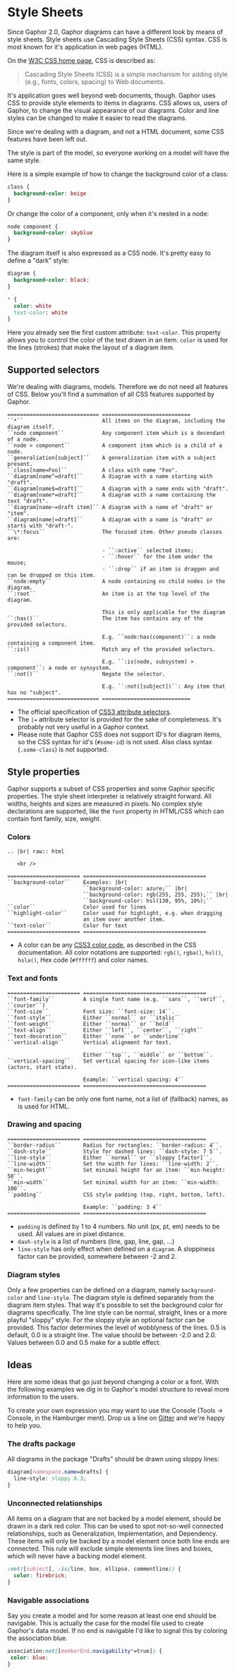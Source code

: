 # Style Sheets

Since Gaphor 2.0, Gaphor diagrams can have a different look by means of style sheets.
Style sheets use Cascading Style Sheets (CSS) syntax.
CSS is most known for it's application in web pages (HTML).

On the [W3C CSS home page](https://www.w3.org/Style/CSS/Overview.en.html), CSS is described as:

> Cascading Style Sheets (CSS) is a simple mechanism for adding style (e.g., fonts, colors, spacing) to Web documents.

It's application goes well beyond web documents, though.
Gaphor uses CSS to provide style elements to items in diagrams.
CSS allows us, users of Gaphor, to change the visual appearance of our diagrams.
Color and line styles can be changed to make it easier to read the diagrams.

Since we're dealing with a diagram, and not a HTML document, some CSS features have been left out.

The style is part of the model, so everyone working on a model will have the
same style.

Here is a simple example of how to change the background color of a class:

``` css
class {
  background-color: beige
}
```

Or change the color of a component, only when it's nested in a node:

``` css
node component {
  background-color: skyblue
}
```

The diagram itself is also expressed as a CSS node.
It's pretty easy to define a "dark" style:

``` css
diagram {
  background-color: black;
}

* {
  color: white
  text-color: white
}
```

Here you already see the first custom attribute: `text-color`.
This property allows you to control the color of the text drawn in an item.
`color` is used for the lines (strokes) that make the layout of a diagram item.

## Supported selectors

We're dealing with diagrams, models.
Therefore we do not need all features of CSS.
Below you'll find a summation of all CSS features supported by Gaphor.

```eval_rst
============================= ============================
``*``                         All items on the diagram, including the diagram itself.
``node component``            Any component item which is a decendant of a node.
``node > component``          A component item which is a child of a node.
``generaliation[subject]``    A generalization item with a subject present.
``class[name=Foo]``           A class with name "Foo".
``diagram[name^=draft]``      A diagram with a name starting with "draft".
``diagram[name$=draft]``      A diagram with a name ends with "draft".
``diagram[name*=draft]``      A diagram with a name containing the text "draft".
``diagram[name~=draft item]`` A diagram with a name of "draft" or "item".
``diagram[name|=draft]``      A diagram with a name is "draft" or starts with "draft-".
``\*:focus``                  The focused item. Other pseudo classes are:

                              - ``:active`` selected items;
                              - ``:hover`` for the item under the mouse;
                              - ``:drop`` if an item is draggen and can be dropped on this item.
``node:empty``                A node containing no child nodes in the diagram.
``:root``                     An item is at the top level of the diagram.

                              This is only applicable for the diagram
``:has()``                    The item has contains any of the provided selectors.

                              E.g. ``node:has(component)``: a node containing a component item.
``:is()``                     Match any of the provided selectors.

                              E.g. ``:is(node, subsystem) > component``: a node or synsystem.
``:not()``                    Negate the selector.

                              E.g. ``:not([subject])``: Any item that has no "subject".
============================= ============================
```

* The official specification of [CSS3 attribute selectors](https://www.w3.org/TR/2018/REC-selectors-3-20181106/#attribute-selectors).
* The `|=` attribute selector is provided for the sake of completeness. It's probably not very useful in a Gaphor context.
* Please note that Gaphor CSS does not support ID's for diagram items,
  so the CSS syntax for id's (`#some-id`) is not used.
  Also class syntax (`.some-class`) is not supported.

## Style properties

Gaphor supports a subset of CSS properties and some Gaphor specific properties.
The style sheet interpreter is relatively straight forward.
All widths, heights and sizes are measured in pixels.
No complex style declarations are supported,
like the `font` property in HTML/CSS which can contain font family, size, weight.

### Colors

```eval_rst
.. |br| raw:: html

   <br />

======================= =======================================
``background-color``    Examples: |br|
                        ``background-color: azure;`` |br|
                        ``background-color: rgb(255, 255, 255);`` |br|
                        ``background-color: hsl(130, 95%, 10%);``
``color``               Color used for lines
``highlight-color``     Color used for highlight, e.g. when dragging
                        an item over another item.
``text-color``          Color for text
======================= =======================================
```

* A color can be any [CSS3 color code](https://www.w3.org/TR/2018/REC-css-color-3-20180619/),
  as described in the CSS documentation.
  All color notations are supported: `rgb()`, `rgba()`, `hsl()`, `hsla()`, Hex code (`#ffffff`) and color names.

### Text and fonts

```eval_rst
======================= =======================================
``font-family``         A single font name (e.g. ``sans``, ``serif``, ``courier``)
``font-size``           Font size: ``font-size: 14``.
``font-style``          Either ``normal`` or ``italic``
``font-weight``         Either ``normal`` or ``bold``
``text-align``          Either ``left``, ``center``, ``right``
``text-decoration``     Either ``none`` or ``underline``
``vertical-align``      Vertical alignment for text.

                        Either ``top``, ``middle`` or ``bottom``.
``vertical-spacing``    Set vertical spacing for icon-like items (actors, start state).

                        Example: ``vertical-spacing: 4``
======================= =======================================
```

* `font-family` can be only one font name, not a list of (fallback) names, as is used for HTML.

### Drawing and spacing

```eval_rst
======================= =======================================
``border-radius``       Radius for rectangles: ``border-radius: 4``.
``dash-style``          Style for dashed lines: ``dash-style: 7 5``.
``line-style``          Either ``normal`` or ``sloppy [factor]``.
``line-width``          Set the width for lines: ``line-width: 2``.
``min-height``          Set minimal height for an item: ``min-height: 50``.
``min-width``           Set minimal width for an item: ``min-width: 100``.
``padding``             CSS style padding (top, right, bottom, left).

                        Example: ``padding: 3 4``
======================= =======================================
```

* `padding` is defined by 1 to 4 numbers. No unit (px, pt, em) needs to be used. All values are in pixel distance.
* `dash-style` is a list of numbers (line, gap, line, gap, ...)
* `line-style` has only effect when defined on a `diagram`. A sloppiness factor can be provided, somewhere between -2 and 2.

### Diagram styles

Only a few properties can be defined on a diagram, namely `background-color`
and `line-style`. The diagram style is defined separately from the diagram item
styles. That way it's possible to set the background color for diagrams
specifically. The line style can be normal, straight, lines or a more playful
"sloppy" style. For the sloppy style an optional factor can be provided. This
factor determines the level of wobblyness of the lines. 0.5 is default, 0.0 is
a straight line. The value should be between -2.0 and 2.0. Values between 0.0
and 0.5 make for a subtle effect.

## Ideas

Here are some ideas that go just beyond changing a color or a font.
With the following examples we dig in to Gaphor's model structure to reveal more
information to the users.

To create your own expression you may want to use the Console (Tools -> Console, in the Hamburger ment).
Drop us a line on [Gitter](https://gitter.im/gaphor/Lobby) and we're happy to help you.

### The drafts package

All diagrams in the package "Drafts" should be drawn using sloppy lines:

```css
diagram[namespace.name=drafts] {
  line-style: sloppy 0.3;
}
```

### Unconnected relationships

All items on a diagram that are not backed by a model element, should be drawn in a dark red color.
This can be used to spot not-so-well connected relationships, such as Generalization, Implementation, and Dependency.
These items will only be backed by a model element once both line ends are connected.
This rule will exclude simple elements line lines and boxes, which will never have a backing model element.

```css
:not([subject], :is(line, box, ellipse, commentline)) {
  color: firebrick;
}
```

### Navigable associations

Say you create a model and for some reason at least one end should be navigable.
This is actually the case for the model file used to create Gaphor's data model.
If no end is navigable I'd like to signal this by coloring the association blue.

```css
association:not([memberEnd.navigability*=true]) {
 color: blue;
}
```